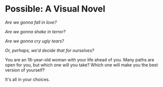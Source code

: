 # Possible: A Visual Novel

*Are we gonna fall in love?*

*Are we gonna shake in terror?*

*Are we gonna cry ugly tears?*

*Or, perhaps, we'd decide that for ourselves?*

You are an 18-year-old woman with your life ahead of you. Many paths are open for you, but which one will you take? Which one will make you the best version of yourself?

It's all in your choices.
